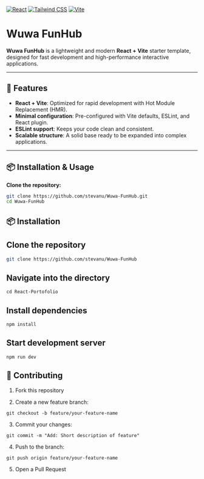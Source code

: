 
[![React](https://img.shields.io/badge/React-18.2.0-blue?logo=react&logoColor=white)](https://react.dev/)
[![Tailwind CSS](https://img.shields.io/badge/Tailwind%20CSS-3.4.0-38B2AC?logo=tailwindcss&logoColor=white)](https://tailwindcss.com/)
[![Vite](https://img.shields.io/badge/Vite-5.0-646CFF?logo=vite&logoColor=FFD62E)](https://vitejs.dev/)


# Wuwa FunHub

**Wuwa FunHub** is a lightweight and modern **React + Vite** starter template, designed for fast development and high-performance interactive applications.

---

## 🚀 Features

- **React + Vite**: Optimized for rapid development with Hot Module Replacement (HMR).
- **Minimal configuration**: Pre-configured with Vite defaults, ESLint, and React plugin.
- **ESLint support**: Keeps your code clean and consistent.
- **Scalable structure**: A solid base ready to be expanded into complex applications.

---

## 📦 Installation & Usage

**Clone the repository:**
   ```bash
   git clone https://github.com/stevanu/Wuwa-FunHub.git
   cd Wuwa-FunHub
```


## 📦 Installation

## Clone the repository

```bash
git clone https://github.com/stevanu/Wuwa-FunHub
```

## Navigate into the directory

```
cd React-Portofolio
```

## Install dependencies

```
npm install
```

## Start development server

```
npm run dev
```

## 🤝 Contributing
1. Fork this repository

2. Create a new feature branch:
```
git checkout -b feature/your-feature-name
```
3. Commit your changes:
```
git commit -m "Add: Short description of feature"
```
4. Push to the branch:
```
git push origin feature/your-feature-name
```
5. Open a Pull Request


